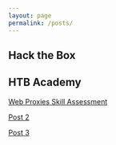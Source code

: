 ```yaml
---
layout: page
permalink: /posts/
---
```


## Hack the Box

## HTB Academy

[Web Proxies Skill Assessment](/Web-Proxies-Skill-Assessment/)

[Post 2](/htb-academy-post-2/)

[Post 3](/htb-academy-post-3/)